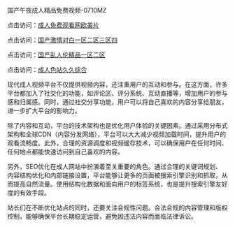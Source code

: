 国产午夜成人精品免费视频-0710MZ

点击访问：<a href="https://heiliaozj3tjd.pages.dev">成人免费观看网欧美片</a>

点击访问：<a href="https://heiliao2dmwwy.pages.dev">国产激情对白一区二区三区四</a>

点击访问：<a href="https://heiliaoxqkkct.pages.dev">国产乱人伦精品一区二区</a>

点击访问：<a href="https://heiliaowzu4ur.pages.dev">成人色站久久综合</a>

现代成人视频平台不仅提供视频内容，还注重用户的互动和参与。在这方面，许多平台都加入了社交化的功能，如评论区、评分系统、互动直播等，增加用户的参与感和归属感。同时，通过社交分享功能，用户可以将自己喜欢的内容分享给朋友，进一步扩大平台的影响力。

除了内容和互动，平台的技术架构也是优化用户体验的关键因素。通过采用分布式架构和全球CDN（内容分发网络），平台可以大大减少视频加载时间，提升用户的观看流畅度。此外，合理的资源调度和视频缓存技术，可以确保用户在任何时间、任何地点都能快速访问到自己喜欢的内容。

另外，SEO优化在成人网站中扮演着至关重要的角色。通过合理的关键词规划、内容结构优化和内部链接设置，平台能够让更多的页面被搜索引擎识别和抓取，从而提高自然流量。使用结构化数据和面向用户的标签系统，也是提升搜索引擎友好度的有效手段。

站长们在不断优化站点的同时，还要关注合规性问题。合法合规的内容管理和版权控制，能够确保平台长期稳定运营，避免因违法内容而面临法律诉讼。

<span style="display:none;">[Canonical link]( https://github.com/bob20250710/ribenx08 ）</span>

